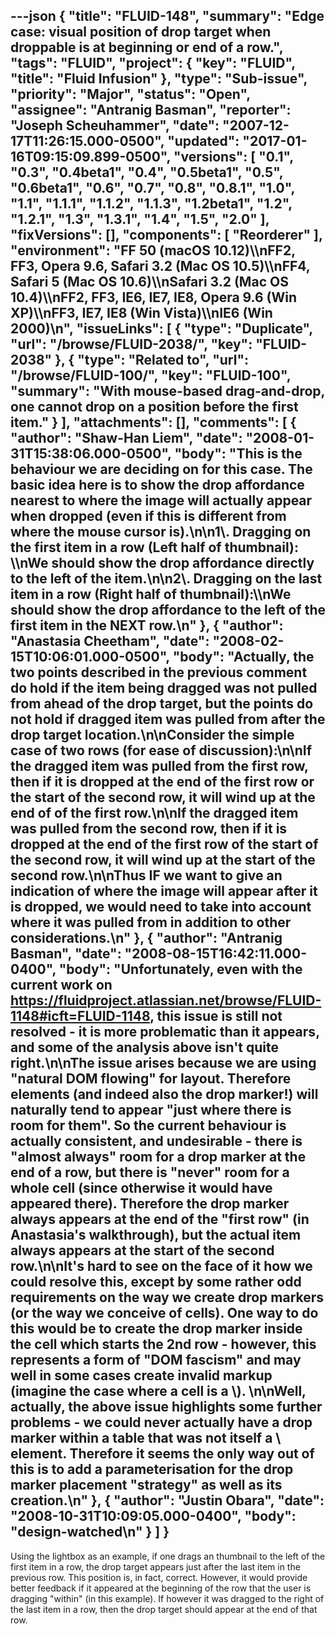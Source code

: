 ---json
{
  "title": "FLUID-148",
  "summary": "Edge case:  visual position of drop target when droppable is at beginning or end of a row.",
  "tags": "FLUID",
  "project": {
    "key": "FLUID",
    "title": "Fluid Infusion"
  },
  "type": "Sub-issue",
  "priority": "Major",
  "status": "Open",
  "assignee": "Antranig Basman",
  "reporter": "Joseph Scheuhammer",
  "date": "2007-12-17T11:26:15.000-0500",
  "updated": "2017-01-16T09:15:09.899-0500",
  "versions": [
    "0.1",
    "0.3",
    "0.4beta1",
    "0.4",
    "0.5beta1",
    "0.5",
    "0.6beta1",
    "0.6",
    "0.7",
    "0.8",
    "0.8.1",
    "1.0",
    "1.1",
    "1.1.1",
    "1.1.2",
    "1.1.3",
    "1.2beta1",
    "1.2",
    "1.2.1",
    "1.3",
    "1.3.1",
    "1.4",
    "1.5",
    "2.0"
  ],
  "fixVersions": [],
  "components": [
    "Reorderer"
  ],
  "environment": "FF 50 (macOS 10.12)\\\nFF2, FF3, Opera 9.6, Safari 3.2 (Mac OS 10.5)\\\nFF4, Safari 5 (Mac OS 10.6)\\\nSafari 3.2 (Mac OS 10.4)\\\nFF2, FF3, IE6, IE7, IE8, Opera 9.6 (Win XP)\\\nFF3, IE7, IE8 (Win Vista)\\\nIE6 (Win 2000)\n",
  "issueLinks": [
    {
      "type": "Duplicate",
      "url": "/browse/FLUID-2038/",
      "key": "FLUID-2038"
    },
    {
      "type": "Related to",
      "url": "/browse/FLUID-100/",
      "key": "FLUID-100",
      "summary": "With mouse-based drag-and-drop, one cannot drop on a position before the first item."
    }
  ],
  "attachments": [],
  "comments": [
    {
      "author": "Shaw-Han Liem",
      "date": "2008-01-31T15:38:06.000-0500",
      "body": "This is the behaviour we are deciding on for this case. The basic idea here is to show the drop affordance nearest to where the image will actually appear when dropped (even if this is different from where the mouse cursor is).\n\n1\\. Dragging on the first item in a row (Left half of thumbnail): \\\nWe should show the drop affordance directly to the left of the item.\n\n2\\. Dragging on the last item in a row (Right half of thumbnail):\\\nWe should show the drop affordance to the left of the first item in the NEXT row.\n"
    },
    {
      "author": "Anastasia Cheetham",
      "date": "2008-02-15T10:06:01.000-0500",
      "body": "Actually, the two points described in the previous comment do hold if the item being dragged was not pulled from ahead of the drop target, but the points do not hold if dragged item was pulled from after the drop target location.\n\nConsider the simple case of two rows (for ease of discussion):\n\nIf the dragged item was pulled from the first row, then if it is dropped at the end of the first row or the start of the second row, it will wind up at the end of of the first row.\n\nIf the dragged item was pulled from the second row, then if it is dropped at the end of the first row of the start of the second row, it will wind up at the start of the second row.\n\nThus IF we want to give an indication of where the image will appear after it is dropped, we would need to take into account where it was pulled from in addition to other considerations.\n"
    },
    {
      "author": "Antranig Basman",
      "date": "2008-08-15T16:42:11.000-0400",
      "body": "Unfortunately, even with the current work on <https://fluidproject.atlassian.net/browse/FLUID-1148#icft=FLUID-1148>, this issue is still not resolved - it is more problematic than it appears, and some of the analysis above isn't quite right.\n\nThe issue arises because we are using \"natural DOM flowing\" for layout. Therefore elements (and indeed also the drop marker!) will naturally tend to appear \"just where there is room for them\". So the current behaviour is actually consistent, and undesirable - there is \"almost always\" room for a drop marker at the end of a row, but there is \"never\" room for a whole cell (since otherwise it would have appeared there). Therefore the drop marker always appears at the end of the \"first row\" (in Anastasia's walkthrough), but the actual item always appears at the start of the second row.\n\nIt's hard to see on the face of it how we could resolve this, except by some rather odd requirements on the way we create drop markers (or the way we conceive of cells). One way to do this would be to create the drop marker **inside** the cell which starts the 2nd row - however, this represents a form of \"DOM fascism\" and may well in some cases create invalid markup (imagine the case where a cell is a \\<tr>).&#x20;\n\nWell, actually, the above issue highlights some further problems - we could never actually have a drop marker within a table that was not itself a \\<tr> element. Therefore it seems the only way out of this is to add a parameterisation for the drop marker placement \"strategy\" as well as its creation.\n"
    },
    {
      "author": "Justin Obara",
      "date": "2008-10-31T10:09:05.000-0400",
      "body": "design-watched\n"
    }
  ]
}
---
Using the lightbox as an example, if one drags an thumbnail to the left of the first item in a row, the drop target appears just after the last item in the previous row.  This position is, in fact, correct.  However, it would provide better feedback if it appeared at the beginning of the row that the user  is dragging "within" (in this example).  If however it was dragged to the right of the last item in a row, then the drop target should appear at the end of that row.

        